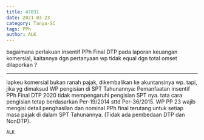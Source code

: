 ```yaml
---
title: 47831
date: 2021-03-23
category: Tanya-SC
tags: PPh
author: ALK
---
```


bagaimana perlakuan insentif PPh Final DTP pada laporan keuangan komersial, kaitannya dgn pertanyaan wp tidak equal dgn total omset dilaporkan ?

---

lapkeu komersial bukan ranah pajak, dikembalikan ke akuntansinya wp. tapi, jika yg dimaksud WP pengisian di SPT Tahunannya: Pemanfaatan insentif PPh Final DTP 2020 tidak mempengaruhi pengisian SPT nya. tata cara pengisian tetap berdasarkan Per-19/2014 sttd Per-36/2015. WP PP 23 wajib mengisi detail penghasilan dan nominal PPh final terutang untuk setiap masa pajak di dalam SPT Tahunannya. (Tidak ada pembedaan DTP dan NonDTP).

`ALK`
